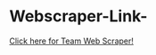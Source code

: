 # Webscraper-Link-
[Click here for Team Web Scraper!](https://github.com/wulfshadow/2020-Group-Web-Scraper/tree/Input)
